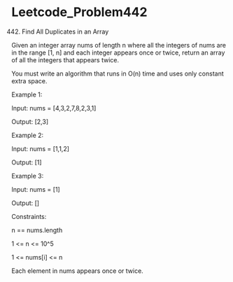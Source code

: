 # Leetcode_Problem442




442. Find All Duplicates in an Array


Given an integer array nums of length n where all the integers of nums are in the range [1, n] and each integer appears once or twice, return an array of all the integers that appears twice.



You must write an algorithm that runs in O(n) time and uses only constant extra space.

 

Example 1:



Input: nums = [4,3,2,7,8,2,3,1]



Output: [2,3]




Example 2:





Input: nums = [1,1,2]




Output: [1]





Example 3:




Input: nums = [1]





Output: []
 



Constraints:





n == nums.length




1 <= n <= 10^5




1 <= nums[i] <= n





Each element in nums appears once or twice.
